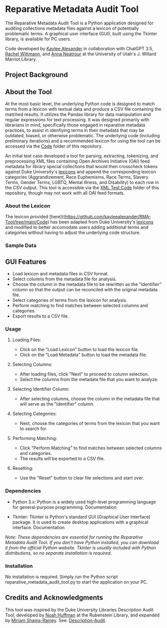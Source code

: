 # Reparative Metadata Audit Tool
The Reparative Metadata Audit Tool is a Python application designed for auditing collections metadata files against a lexicon of potentially problematic terms. A graphical user interface (GUI), built using the Tkinter library, is available for PC users. 

Code developed by [Kaylee Alexander](https://github.com/kayleealexander) in collaboration with ChatGPT 3.5, [Rachel Wittmann](https://github.com/RachelJaneWittmann), and [Anna Neatrour](https://github.com/aneatrour) at the University of Utah's J. Willard Marriot Library.

## Project Background

## About the Tool
At the most basic level, the underlying Python code is designed to match terms from a lexicon with textual data and produce a CSV file containing the matched results. It utilizes the Pandas library for data manipulation and regular expressions for text processing. It was designed primarily with librarians in mind, specifically those engaged in reparative metadata practices, to assist in idenfiying terms in their metadata that may be outdated, biased, or otherwise problematic. The underlying code (including preliminary iterations) and a recommended lexicon for using the tool can be accessed via the [Code](https://github.com/kayleealexander/RMA-Tool/tree/main/Code) folder of this repository. 

An initial test case developed a tool for parsing, extracting, tokenizing, and preprocessing XML files containing Open Archives Initiative (OAI) feed metadata for library special collections that would then crosscheck tokens against Duke University's [lexicons](https://github.com/duke-libraries/description-audit/tree/main/lexicons) and append the corresponding lexicon categories (Aggrandizement, Race Euphemisms, Race Terms, Slavery Terms, Gender Terms, LGBTQ, Mental Illness, and Disability) to each row in the CSV output. This tool is accessible via the [XML Test Code](https://github.com/kayleealexander/RMA-Tool/tree/main/XML%20Test%20Code) folder of this repository, though may not work with all OAI feed formats. 

### About the Lexicon
The lexicon provided [here]((https://github.com/kayleealexander/RMA-Tool/tree/main/Code) has been adapted from Duke University's [lexicons](https://github.com/duke-libraries/description-audit/tree/main/lexicons) and modified to better accomodate users adding additional terms and categories without having to adjust the underlying code structure.

### Sample Data

## GUI Features 
- Load lexicon and metadata files in CSV format.
- Select columns from the metadata file for analysis.
- Choose the column in the metadata file to be rewritten as the "Identifier" column so that the output can be reconciled with the original metadata file.
- Select categories of terms from the lexicon for analysis.
- Perform matching to find matches between selected columns and categories.
- Export results to a CSV file.

### Usage 
1. Loading Files:
   - Click on the "Load Lexicon" button to load the lexicon file.
   - Click on the "Load Metadata" button to load the metadata file.
     
2. Selecting Columns:
   - After loading files, click "Next" to proceed to column selection.
   - Select the columns from the metadata file that you want to analyze.
     
3. Selecting Identifier Column:
   - After selecting columns, choose the column in the metadata file that will serve as the "Identifier" column.

4. Selecting Categories:
   - Next, choose the categories of terms from the lexicon that you want to search for.

5. Performing Matching:
   - Click "Perform Matching" to find matches between selected columns and categories.
   - The results will be exported to a CSV file.

6. Resetting:
   - Use the "Reset" button to clear file selections and start over.
  
### Dependencies
- Python 3.x: Python is a widely used high-level programming language for general-purpose programming. Documentation

- Tkinter: Tkinter is Python's standard GUI (Graphical User Interface) package. It is used to create desktop applications with a graphical interface. Documentation

*Note: These dependencies are essential for running the Reparative Metadata Audit Tool. If you don't have Python installed, you can download it from the official Python website. Tkinter is usually included with Python distributions, so no separate installation is required.*

### Installation 
No installation is required. Simply run the Python script reparative_metadata_audit_tool.py to start the application on your PC.

## Credits and Acknowledgments
This tool was inspired by the Duke University Libraries Description Audit Tool, developed by [Noah Huffman](https://github.com/noahgh221) at the Rubenstein Library, and expanded by [Miriam Shams-Rainey](https://github.com/mshamsrainey). See: [Description-Audit](https://github.com/duke-libraries/description-audit/tree/main). 
